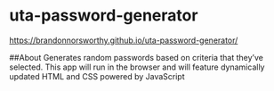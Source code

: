 # uta-password-generator
https://brandonnorsworthy.github.io/uta-password-generator/

##About
Generates random passwords based on criteria that they’ve selected. This app will run in the browser and will feature dynamically updated HTML and CSS powered by JavaScript
